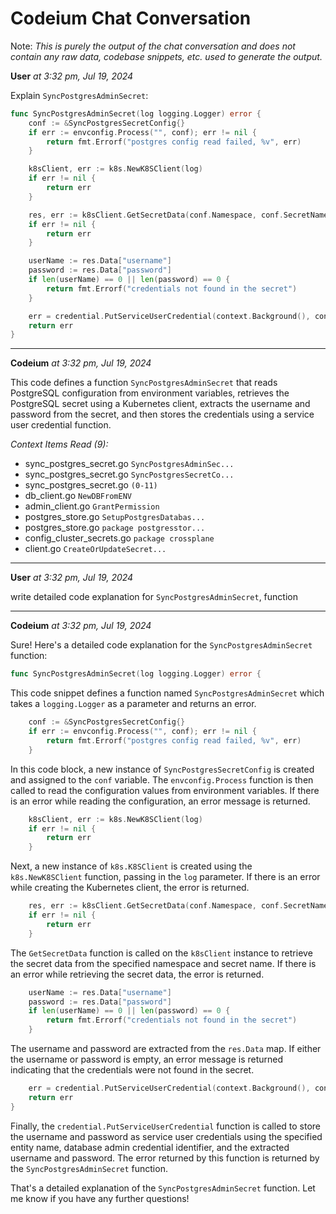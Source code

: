 # Codeium Chat Conversation

Note: _This is purely the output of the chat conversation and does not contain any raw data, codebase snippets, etc. used to generate the output._

**User** _at 3:32 pm, Jul 19, 2024_

Explain `SyncPostgresAdminSecret`:

```go
func SyncPostgresAdminSecret(log logging.Logger) error {
	conf := &SyncPostgresSecretConfig{}
	if err := envconfig.Process("", conf); err != nil {
		return fmt.Errorf("postgres config read failed, %v", err)
	}

	k8sClient, err := k8s.NewK8SClient(log)
	if err != nil {
		return err
	}

	res, err := k8sClient.GetSecretData(conf.Namespace, conf.SecretName)
	if err != nil {
		return err
	}

	userName := res.Data["username"]
	password := res.Data["password"]
	if len(userName) == 0 || len(password) == 0 {
		return fmt.Errorf("credentials not found in the secret")
	}

	err = credential.PutServiceUserCredential(context.Background(), conf.EntityName, conf.DBAdminCredIdentifier, userName, password)
	return err
}
```

---

**Codeium** _at 3:32 pm, Jul 19, 2024_

This code defines a function `SyncPostgresAdminSecret` that reads PostgreSQL configuration from environment variables, retrieves the PostgreSQL secret using a Kubernetes client, extracts the username and password from the secret, and then stores the credentials using a service user credential function.

_Context Items Read (9):_

- sync_postgres_secret.go `SyncPostgresAdminSec...`
- sync_postgres_secret.go `SyncPostgresSecretCo...`
- sync_postgres_secret.go `(0-11)`
- db_client.go `NewDBFromENV`
- admin_client.go `GrantPermission`
- postgres_store.go `SetupPostgresDatabas...`
- postgres_store.go `package postgresstor...`
- config_cluster_secrets.go `package crossplane`
- client.go `CreateOrUpdateSecret...`


---

**User** _at 3:32 pm, Jul 19, 2024_

write detailed code explanation for `SyncPostgresAdminSecret`, function

---

**Codeium** _at 3:32 pm, Jul 19, 2024_

Sure! Here's a detailed code explanation for the `SyncPostgresAdminSecret` function:

```go
func SyncPostgresAdminSecret(log logging.Logger) error {
```

This code snippet defines a function named `SyncPostgresAdminSecret` which takes a `logging.Logger` as a parameter and returns an error.

```go
	conf := &SyncPostgresSecretConfig{}
	if err := envconfig.Process("", conf); err != nil {
		return fmt.Errorf("postgres config read failed, %v", err)
	}
```

In this code block, a new instance of `SyncPostgresSecretConfig` is created and assigned to the `conf` variable. The `envconfig.Process` function is then called to read the configuration values from environment variables. If there is an error while reading the configuration, an error message is returned.

```go
	k8sClient, err := k8s.NewK8SClient(log)
	if err != nil {
		return err
	}
```

Next, a new instance of `k8s.K8SClient` is created using the `k8s.NewK8SClient` function, passing in the `log` parameter. If there is an error while creating the Kubernetes client, the error is returned.

```go
	res, err := k8sClient.GetSecretData(conf.Namespace, conf.SecretName)
	if err != nil {
		return err
	}
```

The `GetSecretData` function is called on the `k8sClient` instance to retrieve the secret data from the specified namespace and secret name. If there is an error while retrieving the secret data, the error is returned.

```go
	userName := res.Data["username"]
	password := res.Data["password"]
	if len(userName) == 0 || len(password) == 0 {
		return fmt.Errorf("credentials not found in the secret")
	}
```

The username and password are extracted from the `res.Data` map. If either the username or password is empty, an error message is returned indicating that the credentials were not found in the secret.

```go
	err = credential.PutServiceUserCredential(context.Background(), conf.EntityName, conf.DBAdminCredIdentifier, userName, password)
	return err
}
```

Finally, the `credential.PutServiceUserCredential` function is called to store the username and password as service user credentials using the specified entity name, database admin credential identifier, and the extracted username and password. The error returned by this function is returned by the `SyncPostgresAdminSecret` function.

That's a detailed explanation of the `SyncPostgresAdminSecret` function. Let me know if you have any further questions!
